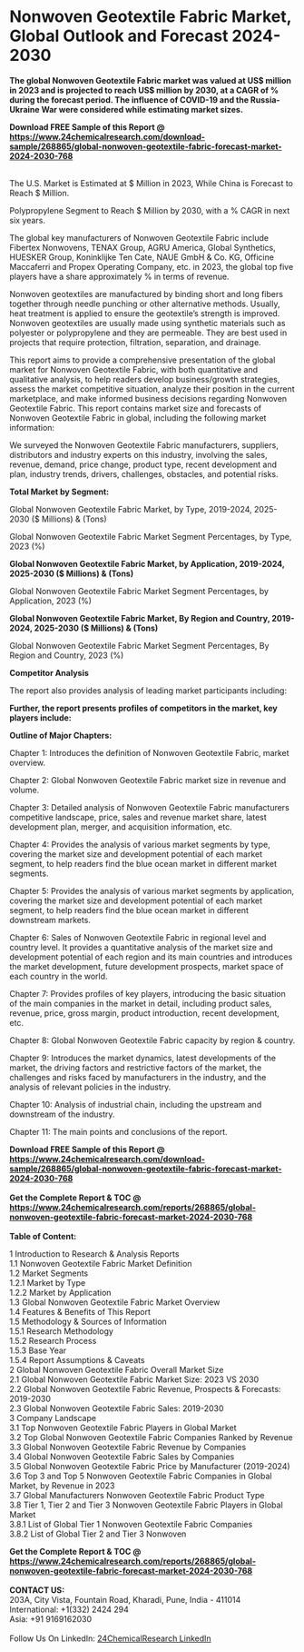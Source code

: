 <h1>Nonwoven Geotextile Fabric Market, Global Outlook and Forecast 2024-2030</h1><p><strong>The global Nonwoven Geotextile Fabric market was valued at US$ million in 2023 and is projected to reach US$ million by 2030, at a CAGR of % during the forecast period. The influence of COVID-19 and the Russia-Ukraine War were considered while estimating market sizes.</strong></p><p>
</p><p></p><div><b>Download FREE Sample of this Report @ 
            <a href="https://www.24chemicalresearch.com/download-sample/268865/global-nonwoven-geotextile-fabric-forecast-market-2024-2030-768">
            https://www.24chemicalresearch.com/download-sample/268865/global-nonwoven-geotextile-fabric-forecast-market-2024-2030-768</a></b></div><br><p>
The U.S. Market is Estimated at $ Million in 2023, While China is Forecast to Reach $ Million.</p><p>
Polypropylene Segment to Reach $ Million by 2030, with a % CAGR in next six years.</p><p>
The global key manufacturers of Nonwoven Geotextile Fabric include Fibertex Nonwovens, TENAX Group, AGRU America, Global Synthetics, HUESKER Group, Koninklijke Ten Cate, NAUE GmbH &amp; Co. KG, Officine Maccaferri and Propex Operating Company, etc. in 2023, the global top five players have a share approximately % in terms of revenue.</p><p>
Nonwoven geotextiles are manufactured by binding short and long fibers together through needle punching or other alternative methods. Usually, heat treatment is applied to ensure the geotextile’s strength is improved. Nonwoven geotextiles are usually made using synthetic materials such as polyester or polypropylene and they are permeable. They are best used in projects that require protection, filtration, separation, and drainage.</p><p>
This report aims to provide a comprehensive presentation of the global market for Nonwoven Geotextile Fabric, with both quantitative and qualitative analysis, to help readers develop business/growth strategies, assess the market competitive situation, analyze their position in the current marketplace, and make informed business decisions regarding Nonwoven Geotextile Fabric. This report contains market size and forecasts of Nonwoven Geotextile Fabric in global, including the following market information:</p><p>
</p><p>
</p><p>We surveyed the Nonwoven Geotextile Fabric manufacturers, suppliers, distributors and industry experts on this industry, involving the sales, revenue, demand, price change, product type, recent development and plan, industry trends, drivers, challenges, obstacles, and potential risks.</p><p>
<strong>Total Market by Segment:</strong></p><p>
Global Nonwoven Geotextile Fabric Market, by Type, 2019-2024, 2025-2030 ($ Millions) &amp; (Tons)</p><p>
Global Nonwoven Geotextile Fabric Market Segment Percentages, by Type, 2023 (%)</p><p>
</p><p>
</p><p><strong>Global Nonwoven Geotextile Fabric Market, by Application, 2019-2024, 2025-2030 ($ Millions) &amp; (Tons)</strong></p><p>
Global Nonwoven Geotextile Fabric Market Segment Percentages, by Application, 2023 (%)</p><p>
</p><p>
</p><p><strong>Global Nonwoven Geotextile Fabric Market, By Region and Country, 2019-2024, 2025-2030 ($ Millions) &amp; (Tons)</strong></p><p>
Global Nonwoven Geotextile Fabric Market Segment Percentages, By Region and Country, 2023 (%)</p><p>
</p><p>
</p><p><strong>Competitor Analysis</strong></p><p>
The report also provides analysis of leading market participants including:</p><p>
</p><p>
</p><p><strong>Further, the report presents profiles of competitors in the market, key players include:</strong></p><p>
</p><p>
</p><p><strong>Outline of Major Chapters:</strong></p><p>
Chapter 1: Introduces the definition of Nonwoven Geotextile Fabric, market overview.</p><p>
Chapter 2: Global Nonwoven Geotextile Fabric market size in revenue and volume.</p><p>
Chapter 3: Detailed analysis of Nonwoven Geotextile Fabric manufacturers competitive landscape, price, sales and revenue market share, latest development plan, merger, and acquisition information, etc.</p><p>
Chapter 4: Provides the analysis of various market segments by type, covering the market size and development potential of each market segment, to help readers find the blue ocean market in different market segments.</p><p>
Chapter 5: Provides the analysis of various market segments by application, covering the market size and development potential of each market segment, to help readers find the blue ocean market in different downstream markets.</p><p>
Chapter 6: Sales of Nonwoven Geotextile Fabric in regional level and country level. It provides a quantitative analysis of the market size and development potential of each region and its main countries and introduces the market development, future development prospects, market space of each country in the world.</p><p>
Chapter 7: Provides profiles of key players, introducing the basic situation of the main companies in the market in detail, including product sales, revenue, price, gross margin, product introduction, recent development, etc.</p><p>
Chapter 8: Global Nonwoven Geotextile Fabric capacity by region &amp; country.</p><p>
Chapter 9: Introduces the market dynamics, latest developments of the market, the driving factors and restrictive factors of the market, the challenges and risks faced by manufacturers in the industry, and the analysis of relevant policies in the industry.</p><p>
Chapter 10: Analysis of industrial chain, including the upstream and downstream of the industry.</p><p>
Chapter 11: The main points and conclusions of the report.</p><div><b>Download FREE Sample of this Report @ 
            <a href="https://www.24chemicalresearch.com/download-sample/268865/global-nonwoven-geotextile-fabric-forecast-market-2024-2030-768">
            https://www.24chemicalresearch.com/download-sample/268865/global-nonwoven-geotextile-fabric-forecast-market-2024-2030-768</a></b></div><br><div><b>Get the Complete Report & TOC @ 
            <a href="https://www.24chemicalresearch.com/reports/268865/global-nonwoven-geotextile-fabric-forecast-market-2024-2030-768">
            https://www.24chemicalresearch.com/reports/268865/global-nonwoven-geotextile-fabric-forecast-market-2024-2030-768</a></b></div><br>
            <b>Table of Content:</b><p>1 Introduction to Research & Analysis Reports<br />
    1.1 Nonwoven Geotextile Fabric Market Definition<br />
    1.2 Market Segments<br />
        1.2.1 Market by Type<br />
        1.2.2 Market by Application<br />
    1.3 Global Nonwoven Geotextile Fabric Market Overview<br />
    1.4 Features & Benefits of This Report<br />
    1.5 Methodology & Sources of Information<br />
        1.5.1 Research Methodology<br />
        1.5.2 Research Process<br />
        1.5.3 Base Year<br />
        1.5.4 Report Assumptions & Caveats<br />
2 Global Nonwoven Geotextile Fabric Overall Market Size<br />
    2.1 Global Nonwoven Geotextile Fabric Market Size: 2023 VS 2030<br />
    2.2 Global Nonwoven Geotextile Fabric Revenue, Prospects & Forecasts: 2019-2030<br />
    2.3 Global Nonwoven Geotextile Fabric Sales: 2019-2030<br />
3 Company Landscape<br />
    3.1 Top Nonwoven Geotextile Fabric Players in Global Market<br />
    3.2 Top Global Nonwoven Geotextile Fabric Companies Ranked by Revenue<br />
    3.3 Global Nonwoven Geotextile Fabric Revenue by Companies<br />
    3.4 Global Nonwoven Geotextile Fabric Sales by Companies<br />
    3.5 Global Nonwoven Geotextile Fabric Price by Manufacturer (2019-2024)<br />
    3.6 Top 3 and Top 5 Nonwoven Geotextile Fabric Companies in Global Market, by Revenue in 2023<br />
    3.7 Global Manufacturers Nonwoven Geotextile Fabric Product Type<br />
    3.8 Tier 1, Tier 2 and Tier 3 Nonwoven Geotextile Fabric Players in Global Market<br />
        3.8.1 List of Global Tier 1 Nonwoven Geotextile Fabric Companies<br />
        3.8.2 List of Global Tier 2 and Tier 3 Nonwoven </p><div><b>Get the Complete Report & TOC @ 
            <a href="https://www.24chemicalresearch.com/reports/268865/global-nonwoven-geotextile-fabric-forecast-market-2024-2030-768">
            https://www.24chemicalresearch.com/reports/268865/global-nonwoven-geotextile-fabric-forecast-market-2024-2030-768</a></b></div><br><b>CONTACT US:</b><br>
            203A, City Vista, Fountain Road, Kharadi, Pune, India - 411014<br>
            International: +1(332) 2424 294<br>
            Asia: +91 9169162030 <br><br>
            Follow Us On LinkedIn: <a href="https://www.linkedin.com/company/24chemicalresearch/">24ChemicalResearch LinkedIn</a>